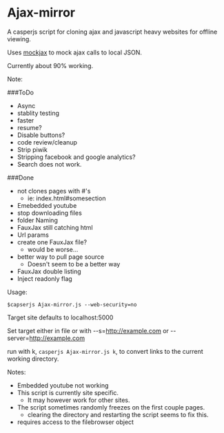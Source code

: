 Ajax-mirror
===========

A casperjs script for cloning ajax and javascript heavy websites for offline viewing.

Uses [mockjax](https://github.com/appendto/jquery-mockjax) to mock ajax calls to local JSON.

Currently about 90% working.

Note: 

###ToDo
* Async
* stablity testing
* faster
* resume?
* Disable buttons?
* code review/cleanup
* Strip piwik
* Stripping facebook and google analytics?
* Search does not work.

###Done
* not clones pages with #'s
    - ie: index.html#somesection
* Emebedded youtube
* stop downloading files
* folder Naming
* FauxJax still catching html
* Url params
* create one FauxJax file?
    - would be worse...
* better way to pull page source
    - Doesn't seem to be a better way
* FauxJax double listing
* Inject readonly flag

Usage:
```
$capserjs Ajax-mirror.js --web-security=no
```

Target site defaults to localhost:5000

Set target either in file or with --s=http://example.com 
                            or --server=http://example.com

run with k, `casperjs Ajax-mirror.js k`, to convert links to the current working directory.

Notes:
* Embedded youtube not working
* This script is currently site specific.
    - It may however work for other sites.
* The script sometimes randomly freezes on the first couple pages.
    - clearing the directory and restarting the script seems to fix this.
* requires access to the filebrowser object
